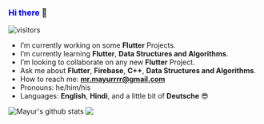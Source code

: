 ### <span style="color:blue"> **Hi there** </span> 👋
<!---
<img src='https://media.giphy.com/media/USV0ym3bVWQJJmNu3N/giphy.gif' width='250'  align='right'>-->
![visitors](https://visitor-badge.laobi.icu/badge?page_id=mrmayurgithub.mrmayurgithub)

- I’m currently working on some **Flutter** Projects.
- I’m currently learning **Flutter**, **Data Structures and Algorithms**.
- I’m looking to collaborate on any new **Flutter** Project.
- Ask me about **Flutter**, **Firebase**, **C++**, **Data Structures and Algorithms**.
- How to reach me: **mr.mayurrrr@gmail.com**<!--- or   <img src="https://img.icons8.com/fluent/48/000000/instagram-new.png" height = "20" width = "20"/> Instagram: [may.yur6212](https://www.instagram.com/ma.yur6212) -->  <!---**[LinkedIn](https://www.linkedin.com/in/mayurrrr-agarwal/)** -->
- Pronouns: he/him/his
- Languages: **English**, **Hindi**, and a little bit of **Deutsche** :sunglasses:
<!--- Fun fact: I am an **Electrical Engineer** who is learning **App Development** :stuck_out_tongue:-->


<a href="https://github.com/mrmayurgithub">
 <img align="left" src="https://github-readme-stats.vercel.app/api?username=mrmayurgithub&show_icons=true&<!---theme=radical&-->line_height=27" alt="Mayur's github stats"/>
</a>
<a href="https://github.com/mrmayurgithub">
  <img align="center" src="https://github-readme-stats.vercel.app/api/top-langs/?username=mrmayurgithub&hide_langs_below=1"/>
</a>
